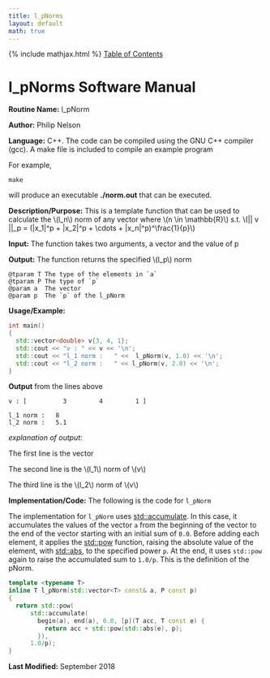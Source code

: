 ```yaml
---
title: l_pNorms
layout: default
math: true
---
```

{% include mathjax.html %}
<a href="https://philipnelson5.github.io/math4610/SoftwareManual"> Table of Contents </a>
# l_pNorms Software Manual

**Routine Name:** l_pNorm

**Author:** Philip Nelson

**Language:** C++. The code can be compiled using the GNU C++ compiler (gcc). A make file is included to compile an example program

For example,

```
make
```

will produce an executable **./norm.out** that can be executed.

**Description/Purpose:** This is a template function that can be used to calculate the \\(l_n\\) norm of any vector where \\(n \in \mathbb{R}\\) s.t. \\(\|\| v \|\|_p = (\|x_1\|^p + \|x_2\|^p + \cdots + \|x_n\|^p)^\frac{1}{p}\\)

**Input:** The function takes two arguments, a vector and the value of p

**Output:** The function returns the specified \\(l_p\\) norm

```
@tparam T The type of the elements in `a`
@tparam P The type of `p`
@param a  The vector
@param p  The `p` of the l_pNorm
```

**Usage/Example:**

``` c++
int main()
{
  std::vector<double> v{3, 4, 1};
  std::cout << "v : " << v << '\n';
  std::cout << "l_1 norm :   " <<  l_pNorm(v, 1.0) << '\n';
  std::cout << "l_2 norm :   " << l_pNorm(v, 2.0) << '\n';
}
```

**Output** from the lines above
```
v : [          3         4         1 ]

l_1 norm :   8
l_2 norm :   5.1
```

_explanation of output_:

The first line is the vector

The second line is the \\(l_1\\) norm of \\(v\\)

The third line is the \\(l_2\\) norm of  \\(v\\)

**Implementation/Code:** The following is the code for `l_pNorm`

The implementation for `l_pNorm` uses [std::accumulate](https://en.cppreference.com/w/cpp/algorithm/accumulate). In this case, it accumulates the values of the vector `a` from the beginning of the vector to the end of the vector starting with an initial sum of `0.0`. Before adding each element, it applies the [std::pow](https://en.cppreference.com/w/cpp/numeric/math/pow) function, raising the absolute value of the element, with [std::abs](https://en.cppreference.com/w/cpp/numeric/math/abs), to the specified power `p`. At the end, it uses `std::pow` again to raise the accumulated sum to `1.0/p`. This is the definition of the pNorm.

``` c++
template <typename T>
inline T l_pNorm(std::vector<T> const& a, P const p)
{
  return std::pow(
      std::accumulate(
        begin(a), end(a), 0.0, [p](T acc, T const e) {
          return acc + std::pow(std::abs(e), p);
        }),
      1.0/p);
}
```

**Last Modified:** September 2018
